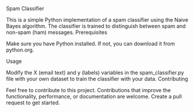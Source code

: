 Spam Classifier

This is a simple Python implementation of a spam classifier using the Naive Bayes algorithm. The classifier is trained to distinguish between spam and non-spam (ham) messages.
Prerequisites

Make sure you have Python installed. If not, you can download it from python.org.

Usage

Modify the X (email text) and y (labels) variables in the spam_classifier.py file with your own dataset to train the classifier with your data.
Contributing

Feel free to contribute to this project. Contributions that improve the functionality, performance, or documentation are welcome. Create a pull request to get started. 
